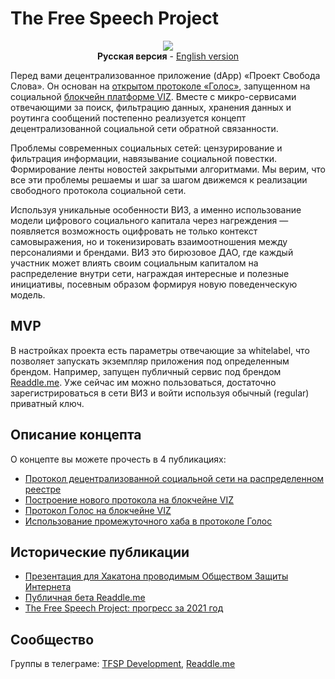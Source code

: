 # The Free Speech Project

<p align="center">
<img src="https://i.imgur.com/iCQ4aeL.png">
<br>
<b>Русская версия</b> - <a href="README.md">English version</a>
</p>

Перед вами децентрализованное приложение (dApp) «Проект Свобода Слова». Он основан на [открытом протоколе «Голос»](specification-ru.md), запущенном на социальной [блокчейн платформе VIZ](https://github.com/VIZ-Blockchain/viz-cpp-node/). Вместе с микро-сервисами отвечающими за поиск, фильтрацию данных, хранения данных и роутинга сообщений постепенно реализуется концепт децентрализованной социальной сети обратной связанности.

Проблемы современных социальных сетей: цензурирование и фильтрация информации, навязывание социальной повестки. Формирование ленты новостей закрытыми алгоритмами. Мы верим, что все эти проблемы решаемы и шаг за шагом движемся к реализации свободного протокола социальной сети.

Используя уникальные особенности ВИЗ, а именно использование модели цифрового социального капитала через нагреждения — появляется возможность оцифровать не только контекст самовыражения, но и токенизировать взаимоотношения между персоналиями и брендами. ВИЗ это бирюзовое ДАО, где каждый участник может влиять своим социальным капиталом на распределение внутри сети, награждая интересные и полезные инициативы, посевным образом формируя новую поведенческую модель.

## MVP

В настройках проекта есть параметры отвечающие за whitelabel, что позволяет запускать экземпляр приложения под определенным брендом. Например, запущен публичный сервис под брендом [Readdle.me](https://readdle.me/). Уже сейчас им можно пользоваться, достаточно зарегистрироваться в сети ВИЗ и войти используя обычный (regular) приватный ключ.

## Описание концепта

О концепте вы можете прочесть в 4 публикациях:
- [Протокол децентрализованной социальной сети на распределенном реестре](https://control.viz.world/media/@on1x/ru-decentralized-social-network-protocol-on-blockchain/)
- [Построение нового протокола на блокчейне VIZ](https://control.viz.world/media/@on1x/ru-custom-protocol-on-viz-blockchain/)
- [Протокол Голос на блокчейне VIZ](https://control.viz.world/media/@on1x/ru-protocol-golos-blockchain-viz/)
- [Использование промежуточного хаба в протоколе Голос](https://control.viz.world/media/@on1x/ru-using-proxy-hub-protocol-voice/)

## Исторические публикации

- [Презентация для Хакатона проводимым Обществом Защиты Интернета](Free-Speech-Project.pdf)
- [Публичная бета Readdle.me](https://control.viz.world/media/@on1x/ru-readdle-me-beta/)
- [The Free Speech Project: прогресс за 2021 год](https://control.viz.world/media/@on1x/ru-the-free-speech-project-progress-half-of-2021/)

## Сообщество

Группы в телеграме: [TFSP Development](https://t.me/free_speech_project_dev), [Readdle.me](https://t.me/readdle_me)